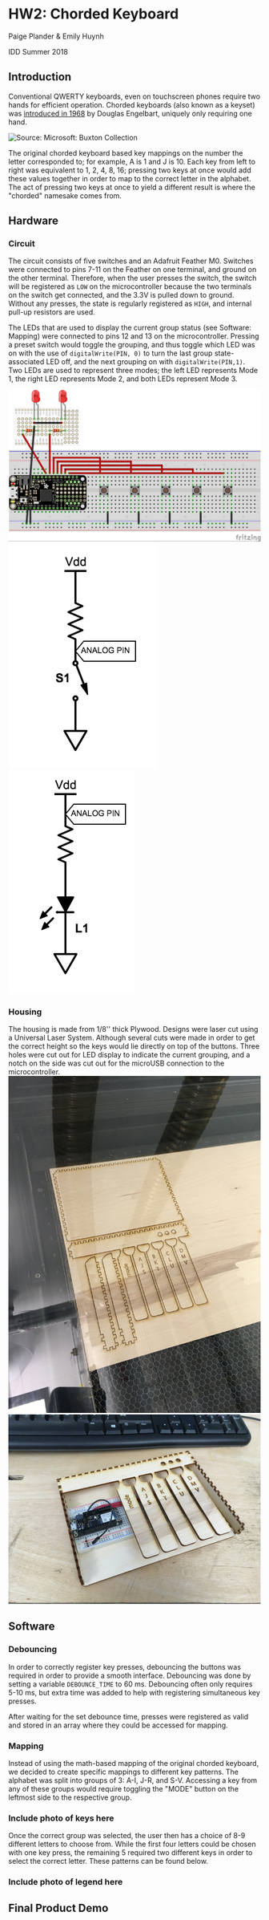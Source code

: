# HW2: Chorded Keyboard
Paige Plander & Emily Huynh

IDD Summer 2018

## Introduction
Conventional QWERTY keyboards, even on touchscreen phones require two hands for efficient operation. Chorded keyboards (also known as a keyset) was [introduced in 1968](https://www.youtube.com/watch?v=t5WUBweOZA4) by Douglas Engelbart, uniquely only requiring one hand.

![Source: Microsoft: Buxton Collection](https://www.microsoft.com/buxtoncollection/a/m/IMG_0996.png)

The original chorded keyboard based key mappings on the number the letter corresponded to; for example, A is 1 and J is 10. Each key from left to right was equivalent to 1, 2, 4, 8, 16; pressing two keys at once would add these values together in order to map to the correct letter in the alphabet. The act of pressing two keys at once to yield a different result is where the "chorded" namesake comes from.

## Hardware
### Circuit
The circuit consists of five switches and an Adafruit Feather M0. Switches were connected to pins 7-11 on the Feather on one terminal, and ground on the other terminal. Therefore, when the user presses the switch, the switch will be registered as ```LOW``` on the microcontroller because the two terminals on the switch get connected, and the 3.3V is pulled down to ground. Without any presses, the state is regularly registered as ```HIGH```, and internal pull-up resistors are used.

The LEDs that are used to display the current group status (see Software: Mapping) were connected to pins 12 and 13 on the microcontroller. Pressing a preset switch would toggle the grouping, and thus toggle which LED was on with the use of ```digitalWrite(PIN, 0)``` to turn the last group state-associated LED off, and the next grouping on with ```digitalWrite(PIN,1)```. Two LEDs are used to represent three modes; the left LED represents Mode 1, the right LED represents Mode 2, and both LEDs represent Mode 3.

![Circuit on the breadboard.](HW2_bb.jpg)
![Equivalent switch schematic.](switch.png)
![Equivalent LED schematic.](led.png)

### Housing
The housing is made from 1/8'' thick Plywood. Designs were laser cut using a Universal Laser System. Although several cuts were made in order to get the correct height so the keys would lie directly on top of the buttons. Three holes were cut out for LED display to indicate the current grouping, and a notch on the side was cut out for the microUSB connection to the microcontroller.
![Laser cutting the parts.](IMG_0059.JPG)
![Housing after construction.](IMG_0061.jpg)

## Software
### Debouncing
In order to correctly register key presses, debouncing the buttons was required in order to provide a smooth interface. Debouncing was done by setting a variable ```DEBOUNCE_TIME``` to 60 ms. Debouncing often only requires 5-10 ms, but extra time was added to help with registering simultaneous key presses. 

After waiting for the set debounce time, presses were registered as valid and stored in an array where they could be accessed for mapping.

### Mapping
Instead of using the math-based mapping of the original chorded keyboard, we decided to create specific mappings to different key patterns. The alphabet was split into groups of 3: A-I, J-R, and S-V. Accessing a key from any of these groups would require toggling the "MODE" button on the leftmost side to the respective group.

### Include photo of keys here
Once the correct group was selected, the user then has a choice of 8-9 different letters to choose from. While the first four letters could be chosen with one key press, the remaining 5 required two different keys in order to select the correct letter. These patterns can be found below.
### Include photo of legend here

## Final Product Demo
